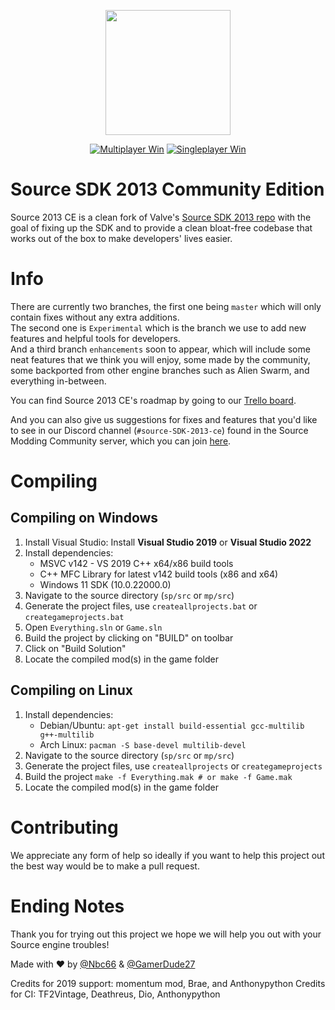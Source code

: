 <p align="center">
  <img src=".assets/sdk2013ce.png" width="200" height="200">
</p>

<div align="center">

 <a href="">[![Multiplayer Win](https://github.com/Nbc66/source-sdk-2013-ce/actions/workflows/MP_windows.yml/badge.svg)](https://github.com/Nbc66/source-sdk-2013-ce/actions/workflows/MP_windows.yml)</a>
<a href="">[![Singleplayer Win](https://github.com/Nbc66/source-sdk-2013-ce/actions/workflows/SP_windows.yml/badge.svg)](https://github.com/Nbc66/source-sdk-2013-ce/actions/workflows/SP_windows.yml)</a>

</div>

# Source SDK 2013 Community Edition
Source 2013 CE is a clean fork of Valve's [Source SDK 2013 repo](https://github.com/valveSoftware/source-sdk-2013) 
with the goal of fixing up the SDK and to provide a clean bloat-free codebase that works out of the box to make developers' lives easier.

# Info
There are currently two branches, the first one being `master` which will only contain fixes without any extra additions.</br>
The second one is `Experimental` which is the branch we use to add new features and helpful tools for developers.</br>
And a third branch `enhancements` soon to appear, which will include some neat features that we think you will enjoy, 
some made by the community, some backported from other engine branches such as Alien Swarm, and everything in-between.

You can find Source 2013 CE's roadmap by going to our [Trello board](https://trello.com/b/MOxQ2iai/source-sdk-2013-community-edition).

And you can also give us suggestions for fixes and features that you'd like to see in our Discord channel (`#source-SDK-2013-ce`) found in the 
Source Modding Community server, which you can join [here](https://discord.gg/BD6WpY5).

# Compiling

## Compiling on Windows
1. Install Visual Studio:
	Install **Visual Studio 2019** or **Visual Studio 2022**
2. Install dependencies:
	- MSVC v142 - VS 2019 C++ x64/x86 build tools
	- C++ MFC Library for latest v142 build tools (x86 and x64)
	- Windows 11 SDK (10.0.22000.0)
3. Navigate to the source directory (`sp/src` or `mp/src`)
4. Generate the project files, use `createallprojects.bat` or `creategameprojects.bat`
5. Open `Everything.sln` or `Game.sln`
6. Build the project by clicking on "BUILD" on toolbar
7. Click on "Build Solution"
8. Locate the compiled mod(s) in the game folder

## Compiling on Linux
1. Install dependencies:
	- Debian/Ubuntu: `apt-get install build-essential gcc-multilib g++-multilib`
	- Arch Linux: `pacman -S base-devel multilib-devel`
2. Navigate to the source directory (`sp/src` or `mp/src`)
3. Generate the project files, use `createallprojects` or `creategameprojects`
4. Build the project `make -f Everything.mak # or make -f Game.mak`
5. Locate the compiled mod(s) in the game folder

# Contributing
We appreciate any form of help so ideally if you want to help this project out the best way would be to make a pull request.

# Ending Notes
Thank you for trying out this project we hope we will help you out with your Source engine troubles!

Made with :heart: by [@Nbc66](https://github.com/Nbc66) & [@GamerDude27](https://github.com/GamerDude27)

Credits for 2019 support: momentum mod, Brae, and Anthonypython
Credits for CI: TF2Vintage, Deathreus, Dio, Anthonypython
